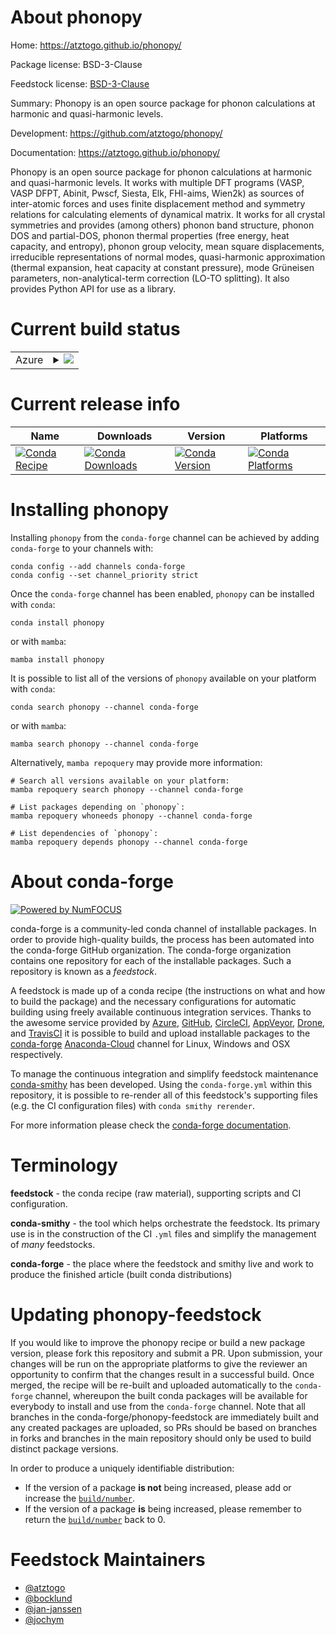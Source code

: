 About phonopy
=============

Home: https://atztogo.github.io/phonopy/

Package license: BSD-3-Clause

Feedstock license: [BSD-3-Clause](https://github.com/conda-forge/phonopy-feedstock/blob/main/LICENSE.txt)

Summary: Phonopy is an open source package for phonon calculations at harmonic and quasi-harmonic levels.

Development: https://github.com/atztogo/phonopy/

Documentation: https://atztogo.github.io/phonopy/

Phonopy is an open source package for phonon calculations at harmonic and quasi-harmonic levels.
It works with multiple DFT programs (VASP, VASP DFPT, Abinit, Pwscf, Siesta, Elk, FHI-aims, Wien2k)
as sources of inter-atomic forces and uses finite displacement method and symmetry relations
for calculating elements of dynamical matrix. It works for all crystal symmetries and provides
(among others)  phonon band structure, phonon DOS and partial-DOS, phonon thermal properties
(free energy, heat capacity, and entropy), phonon group velocity, mean square displacements,
irreducible representations of normal modes, quasi-harmonic approximation (thermal expansion,
heat capacity at constant pressure), mode Grüneisen parameters, non-analytical-term correction
(LO-TO splitting). It also provides Python API for use as a library.


Current build status
====================


<table>
    
  <tr>
    <td>Azure</td>
    <td>
      <details>
        <summary>
          <a href="https://dev.azure.com/conda-forge/feedstock-builds/_build/latest?definitionId=775&branchName=main">
            <img src="https://dev.azure.com/conda-forge/feedstock-builds/_apis/build/status/phonopy-feedstock?branchName=main">
          </a>
        </summary>
        <table>
          <thead><tr><th>Variant</th><th>Status</th></tr></thead>
          <tbody><tr>
              <td>linux_64_numpy1.19python3.7.____cpython</td>
              <td>
                <a href="https://dev.azure.com/conda-forge/feedstock-builds/_build/latest?definitionId=775&branchName=main">
                  <img src="https://dev.azure.com/conda-forge/feedstock-builds/_apis/build/status/phonopy-feedstock?branchName=main&jobName=linux&configuration=linux_64_numpy1.19python3.7.____cpython" alt="variant">
                </a>
              </td>
            </tr><tr>
              <td>linux_64_numpy1.19python3.8.____cpython</td>
              <td>
                <a href="https://dev.azure.com/conda-forge/feedstock-builds/_build/latest?definitionId=775&branchName=main">
                  <img src="https://dev.azure.com/conda-forge/feedstock-builds/_apis/build/status/phonopy-feedstock?branchName=main&jobName=linux&configuration=linux_64_numpy1.19python3.8.____cpython" alt="variant">
                </a>
              </td>
            </tr><tr>
              <td>linux_64_numpy1.19python3.9.____cpython</td>
              <td>
                <a href="https://dev.azure.com/conda-forge/feedstock-builds/_build/latest?definitionId=775&branchName=main">
                  <img src="https://dev.azure.com/conda-forge/feedstock-builds/_apis/build/status/phonopy-feedstock?branchName=main&jobName=linux&configuration=linux_64_numpy1.19python3.9.____cpython" alt="variant">
                </a>
              </td>
            </tr><tr>
              <td>linux_64_numpy1.21python3.10.____cpython</td>
              <td>
                <a href="https://dev.azure.com/conda-forge/feedstock-builds/_build/latest?definitionId=775&branchName=main">
                  <img src="https://dev.azure.com/conda-forge/feedstock-builds/_apis/build/status/phonopy-feedstock?branchName=main&jobName=linux&configuration=linux_64_numpy1.21python3.10.____cpython" alt="variant">
                </a>
              </td>
            </tr><tr>
              <td>osx_64_numpy1.19python3.7.____cpython</td>
              <td>
                <a href="https://dev.azure.com/conda-forge/feedstock-builds/_build/latest?definitionId=775&branchName=main">
                  <img src="https://dev.azure.com/conda-forge/feedstock-builds/_apis/build/status/phonopy-feedstock?branchName=main&jobName=osx&configuration=osx_64_numpy1.19python3.7.____cpython" alt="variant">
                </a>
              </td>
            </tr><tr>
              <td>osx_64_numpy1.19python3.8.____cpython</td>
              <td>
                <a href="https://dev.azure.com/conda-forge/feedstock-builds/_build/latest?definitionId=775&branchName=main">
                  <img src="https://dev.azure.com/conda-forge/feedstock-builds/_apis/build/status/phonopy-feedstock?branchName=main&jobName=osx&configuration=osx_64_numpy1.19python3.8.____cpython" alt="variant">
                </a>
              </td>
            </tr><tr>
              <td>osx_64_numpy1.19python3.9.____cpython</td>
              <td>
                <a href="https://dev.azure.com/conda-forge/feedstock-builds/_build/latest?definitionId=775&branchName=main">
                  <img src="https://dev.azure.com/conda-forge/feedstock-builds/_apis/build/status/phonopy-feedstock?branchName=main&jobName=osx&configuration=osx_64_numpy1.19python3.9.____cpython" alt="variant">
                </a>
              </td>
            </tr><tr>
              <td>osx_64_numpy1.21python3.10.____cpython</td>
              <td>
                <a href="https://dev.azure.com/conda-forge/feedstock-builds/_build/latest?definitionId=775&branchName=main">
                  <img src="https://dev.azure.com/conda-forge/feedstock-builds/_apis/build/status/phonopy-feedstock?branchName=main&jobName=osx&configuration=osx_64_numpy1.21python3.10.____cpython" alt="variant">
                </a>
              </td>
            </tr><tr>
              <td>osx_arm64_numpy1.19python3.8.____cpython</td>
              <td>
                <a href="https://dev.azure.com/conda-forge/feedstock-builds/_build/latest?definitionId=775&branchName=main">
                  <img src="https://dev.azure.com/conda-forge/feedstock-builds/_apis/build/status/phonopy-feedstock?branchName=main&jobName=osx&configuration=osx_arm64_numpy1.19python3.8.____cpython" alt="variant">
                </a>
              </td>
            </tr><tr>
              <td>osx_arm64_numpy1.19python3.9.____cpython</td>
              <td>
                <a href="https://dev.azure.com/conda-forge/feedstock-builds/_build/latest?definitionId=775&branchName=main">
                  <img src="https://dev.azure.com/conda-forge/feedstock-builds/_apis/build/status/phonopy-feedstock?branchName=main&jobName=osx&configuration=osx_arm64_numpy1.19python3.9.____cpython" alt="variant">
                </a>
              </td>
            </tr><tr>
              <td>osx_arm64_numpy1.21python3.10.____cpython</td>
              <td>
                <a href="https://dev.azure.com/conda-forge/feedstock-builds/_build/latest?definitionId=775&branchName=main">
                  <img src="https://dev.azure.com/conda-forge/feedstock-builds/_apis/build/status/phonopy-feedstock?branchName=main&jobName=osx&configuration=osx_arm64_numpy1.21python3.10.____cpython" alt="variant">
                </a>
              </td>
            </tr><tr>
              <td>win_64_numpy1.19python3.7.____cpython</td>
              <td>
                <a href="https://dev.azure.com/conda-forge/feedstock-builds/_build/latest?definitionId=775&branchName=main">
                  <img src="https://dev.azure.com/conda-forge/feedstock-builds/_apis/build/status/phonopy-feedstock?branchName=main&jobName=win&configuration=win_64_numpy1.19python3.7.____cpython" alt="variant">
                </a>
              </td>
            </tr><tr>
              <td>win_64_numpy1.19python3.8.____cpython</td>
              <td>
                <a href="https://dev.azure.com/conda-forge/feedstock-builds/_build/latest?definitionId=775&branchName=main">
                  <img src="https://dev.azure.com/conda-forge/feedstock-builds/_apis/build/status/phonopy-feedstock?branchName=main&jobName=win&configuration=win_64_numpy1.19python3.8.____cpython" alt="variant">
                </a>
              </td>
            </tr><tr>
              <td>win_64_numpy1.19python3.9.____cpython</td>
              <td>
                <a href="https://dev.azure.com/conda-forge/feedstock-builds/_build/latest?definitionId=775&branchName=main">
                  <img src="https://dev.azure.com/conda-forge/feedstock-builds/_apis/build/status/phonopy-feedstock?branchName=main&jobName=win&configuration=win_64_numpy1.19python3.9.____cpython" alt="variant">
                </a>
              </td>
            </tr><tr>
              <td>win_64_numpy1.21python3.10.____cpython</td>
              <td>
                <a href="https://dev.azure.com/conda-forge/feedstock-builds/_build/latest?definitionId=775&branchName=main">
                  <img src="https://dev.azure.com/conda-forge/feedstock-builds/_apis/build/status/phonopy-feedstock?branchName=main&jobName=win&configuration=win_64_numpy1.21python3.10.____cpython" alt="variant">
                </a>
              </td>
            </tr>
          </tbody>
        </table>
      </details>
    </td>
  </tr>
</table>

Current release info
====================

| Name | Downloads | Version | Platforms |
| --- | --- | --- | --- |
| [![Conda Recipe](https://img.shields.io/badge/recipe-phonopy-green.svg)](https://anaconda.org/conda-forge/phonopy) | [![Conda Downloads](https://img.shields.io/conda/dn/conda-forge/phonopy.svg)](https://anaconda.org/conda-forge/phonopy) | [![Conda Version](https://img.shields.io/conda/vn/conda-forge/phonopy.svg)](https://anaconda.org/conda-forge/phonopy) | [![Conda Platforms](https://img.shields.io/conda/pn/conda-forge/phonopy.svg)](https://anaconda.org/conda-forge/phonopy) |

Installing phonopy
==================

Installing `phonopy` from the `conda-forge` channel can be achieved by adding `conda-forge` to your channels with:

```
conda config --add channels conda-forge
conda config --set channel_priority strict
```

Once the `conda-forge` channel has been enabled, `phonopy` can be installed with `conda`:

```
conda install phonopy
```

or with `mamba`:

```
mamba install phonopy
```

It is possible to list all of the versions of `phonopy` available on your platform with `conda`:

```
conda search phonopy --channel conda-forge
```

or with `mamba`:

```
mamba search phonopy --channel conda-forge
```

Alternatively, `mamba repoquery` may provide more information:

```
# Search all versions available on your platform:
mamba repoquery search phonopy --channel conda-forge

# List packages depending on `phonopy`:
mamba repoquery whoneeds phonopy --channel conda-forge

# List dependencies of `phonopy`:
mamba repoquery depends phonopy --channel conda-forge
```


About conda-forge
=================

[![Powered by
NumFOCUS](https://img.shields.io/badge/powered%20by-NumFOCUS-orange.svg?style=flat&colorA=E1523D&colorB=007D8A)](https://numfocus.org)

conda-forge is a community-led conda channel of installable packages.
In order to provide high-quality builds, the process has been automated into the
conda-forge GitHub organization. The conda-forge organization contains one repository
for each of the installable packages. Such a repository is known as a *feedstock*.

A feedstock is made up of a conda recipe (the instructions on what and how to build
the package) and the necessary configurations for automatic building using freely
available continuous integration services. Thanks to the awesome service provided by
[Azure](https://azure.microsoft.com/en-us/services/devops/), [GitHub](https://github.com/),
[CircleCI](https://circleci.com/), [AppVeyor](https://www.appveyor.com/),
[Drone](https://cloud.drone.io/welcome), and [TravisCI](https://travis-ci.com/)
it is possible to build and upload installable packages to the
[conda-forge](https://anaconda.org/conda-forge) [Anaconda-Cloud](https://anaconda.org/)
channel for Linux, Windows and OSX respectively.

To manage the continuous integration and simplify feedstock maintenance
[conda-smithy](https://github.com/conda-forge/conda-smithy) has been developed.
Using the ``conda-forge.yml`` within this repository, it is possible to re-render all of
this feedstock's supporting files (e.g. the CI configuration files) with ``conda smithy rerender``.

For more information please check the [conda-forge documentation](https://conda-forge.org/docs/).

Terminology
===========

**feedstock** - the conda recipe (raw material), supporting scripts and CI configuration.

**conda-smithy** - the tool which helps orchestrate the feedstock.
                   Its primary use is in the construction of the CI ``.yml`` files
                   and simplify the management of *many* feedstocks.

**conda-forge** - the place where the feedstock and smithy live and work to
                  produce the finished article (built conda distributions)


Updating phonopy-feedstock
==========================

If you would like to improve the phonopy recipe or build a new
package version, please fork this repository and submit a PR. Upon submission,
your changes will be run on the appropriate platforms to give the reviewer an
opportunity to confirm that the changes result in a successful build. Once
merged, the recipe will be re-built and uploaded automatically to the
`conda-forge` channel, whereupon the built conda packages will be available for
everybody to install and use from the `conda-forge` channel.
Note that all branches in the conda-forge/phonopy-feedstock are
immediately built and any created packages are uploaded, so PRs should be based
on branches in forks and branches in the main repository should only be used to
build distinct package versions.

In order to produce a uniquely identifiable distribution:
 * If the version of a package **is not** being increased, please add or increase
   the [``build/number``](https://docs.conda.io/projects/conda-build/en/latest/resources/define-metadata.html#build-number-and-string).
 * If the version of a package **is** being increased, please remember to return
   the [``build/number``](https://docs.conda.io/projects/conda-build/en/latest/resources/define-metadata.html#build-number-and-string)
   back to 0.

Feedstock Maintainers
=====================

* [@atztogo](https://github.com/atztogo/)
* [@bocklund](https://github.com/bocklund/)
* [@jan-janssen](https://github.com/jan-janssen/)
* [@jochym](https://github.com/jochym/)


